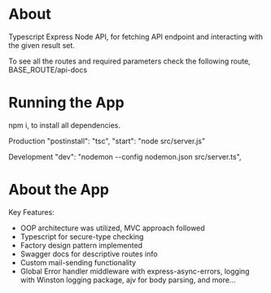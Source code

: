 # About
Typescript Express Node API, for fetching API endpoint and interacting with the given result set.

To see all the routes and required parameters check the following route, BASE_ROUTE/api-docs

# Running the App
npm i, to install all dependencies.

Production
"postinstall": "tsc",
 "start": "node src/server.js"
 
 Development
 "dev": "nodemon --config nodemon.json src/server.ts",
 
# About the App
Key Features:
- OOP architecture was utilized, MVC approach followed
- Typescript for secure-type checking
- Factory design pattern implemented
- Swagger docs for descriptive routes info
- Custom mail-sending functionality
- Global Error handler middleware with express-async-errors, logging with Winston logging package, ajv for body parsing, and more...
